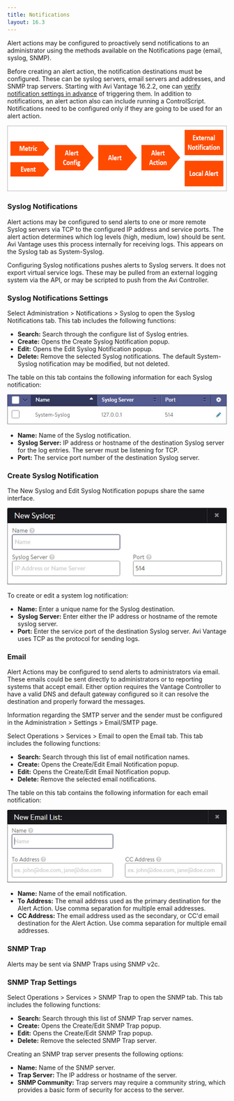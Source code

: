 ```yaml
---
title: Notifications
layout: 16.3
---
```

Alert actions may be configured to proactively send notifications to an administrator using the methods available on the Notifications page (email, syslog, SNMP).

Before creating an alert action, the notification destinations must be configured. These can be syslog servers, email servers and addresses, and SNMP trap servers. Starting with Avi Vantage 16.2.2, one can <a href="/docs/16.3/verifying-notification-settings/">verify notification settings in advance</a> of triggering them. In addition to notifications, an alert action also can include running a ControlScript. Notifications need to be configured only if they are going to be used for an alert action.

<img class="alignnone size-full wp-image-1265" src="img/Notification.png" alt="Notification" width="600" height="150">

### Syslog Notifications

Alert actions may be configured to send alerts to one or more remote Syslog servers via TCP to the configured IP address and service ports. The alert action determines which log levels (high, medium, low) should be sent. Avi Vantage uses this process internally for receiving logs. This appears on the Syslog tab as System-Syslog.

Configuring Syslog notifications pushes alerts to Syslog servers. It does not export virtual service logs. These may be pulled from an external logging system via the API, or may be scripted to push from the Avi Controller.

### Syslog Notifications Settings

Select Administration > Notifications > Syslog to open the Syslog Notifications tab. This tab includes the following functions:

* **Search:** Search through the configure list of Syslog entries.
* **Create:** Opens the Create Syslog Notification popup.
* **Edit:** Opens the Edit Syslog Notification popup.
* **Delete:** Remove the selected Syslog notifications. The default System-Syslog notification may be modified, but not deleted. 

The table on this tab contains the following information for each Syslog notification:

<img src="img/admin_notify_syslog_tab.jpg" alt="">

* **Name:** Name of the Syslog notification.
* **Syslog Server:** IP address or hostname of the destination Syslog server for the log entries. The server must be listening for TCP.
* **Port:** The service port number of the destination Syslog server. 

### Create Syslog Notification

The New Syslog and Edit Syslog Notification popups share the same interface.

<img src="img/admin_notify_syslog_create-edit.jpg" alt="">

To create or edit a system log notification:

* **Name:** Enter a unique name for the Syslog destination.
* **Syslog Server:** Enter either the IP address or hostname of the remote syslog server.
* **Port:** Enter the service port of the destination Syslog server. Avi Vantage uses TCP as the protocol for sending logs. 

### Email

Alert Actions may be configured to send alerts to administrators via email. These emails could be sent directly to administrators or to reporting systems that accept email. Either option requires the Vantage Controller to have a valid DNS and default gateway configured so it can resolve the destination and properly forward the messages.

Information regarding the SMTP server and the sender must be configured in the Administration > Settings > Email/SMTP page.

Select Operations > Services > Email to open the Email tab. This tab includes the following functions:

* **Search:** Search through this list of email notification names.
* **Create:** Opens the Create/Edit Email Notification popup.
* **Edit:** Opens the Create/Edit Email Notification popup.
* **Delete:** Remove the selected email notifications. 

The table on this tab contains the following information for each email notification:

<img src="img/admin_notify_email_create-edit.jpg" alt="">

* **Name:** Name of the email notification.
* **To Address:** The email address used as the primary destination for the Alert Action. Use comma separation for multiple email addresses.
* **CC Address:** The email address used as the secondary, or CC'd email destination for the Alert Action. Use comma separation for multiple email addresses. 

### SNMP Trap

Alerts may be sent via SNMP Traps using SNMP v2c.

### SNMP Trap Settings

Select Operations > Services > SNMP Trap to open the SNMP tab. This tab includes the following functions:

* **Search:** Search through this list of SNMP Trap server names.
* **Create:** Opens the Create/Edit SNMP Trap popup.
* **Edit:** Opens the Create/Edit SNMP Trap popup.
* **Delete:** Remove the selected SNMP Trap server. 

Creating an SNMP trap server presents the following options:

* **Name:** Name of the SNMP server.
* **Trap Server:** The IP address or hostname of the server.
* **SNMP Community:** Trap servers may require a community string, which provides a basic form of security for access to the server.  